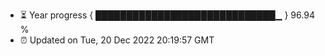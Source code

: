- ⏳ Year progress { █████████████████████████████▁ } 96.94 %
- ⏰ Updated on Tue, 20 Dec 2022 20:19:57 GMT

